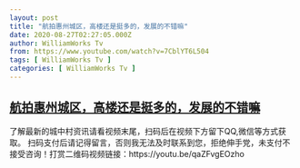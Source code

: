 ```yaml
---
layout: post
title: "航拍惠州城区，高楼还是挺多的，发展的不错嘛"
date: 2020-08-27T02:27:05.000Z
author: WilliamWorks Tv
from: https://www.youtube.com/watch?v=7CblYT6L504
tags: [ WilliamWorks Tv ]
categories: [ WilliamWorks Tv ]
---
```

<!--1598495225000-->
[航拍惠州城区，高楼还是挺多的，发展的不错嘛](https://www.youtube.com/watch?v=7CblYT6L504)
------

<div>
了解最新的城中村资讯请看视频末尾，扫码后在视频下方留下QQ,微信等方式获取。 扫码支付后请记得留言，否则我无法及时联系到您，拒绝伸手党，未支付不接受咨询！打赏二维码视频链接：https://youtu.be/qaZFvgEOzho
</div>
